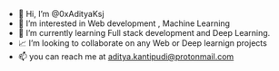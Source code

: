 - 👋 Hi, I’m @0xAdityaKsj
- 👀 I’m interested in Web development , Machine Learning 
- 🌱 I’m currently learning Full stack development and Deep Learning.
- 📈 I’m looking to collaborate on any Web or Deep learnign projects 
- 📫 you can reach me at aditya.kantipudi@protonmail.com

<!---
0xAdityaKsj/0xAdityaKsj is a ✨ special ✨ repository because its `README.md` (this file) appears on your GitHub profile.
You can click the Preview link to take a look at your changes.
--->
